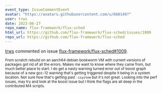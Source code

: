```yaml
---
event_type: IssueCommentEvent
avatar: "https://avatars.githubusercontent.com/u/660149?"
user: trws
date: 2023-06-27
repo_name: flux-framework/flux-sched
html_url: https://github.com/flux-framework/flux-sched/issues/1009
repo_url: https://github.com/flux-framework/flux-sched
---
```


<a href='https://github.com/trws' target='_blank'>trws</a> commented on issue <a href='https://github.com/flux-framework/flux-sched/issues/1009' target='_blank'>flux-framework/flux-sched#1009</a>.

<small>From scratch rebuild on an aarch64 debian bookworm VM with current versions of packages got rid of all the errors.  Makes me want to know where they came from, but much better place to start. I do get a nasty warning turned error out of boost graph because of a new gcc-12 warning that's getting triggered despite it being in a system location.  Not sure how that's getting past `-isystem` but it's not great.  Looking into the perf issues, may try and look at the boost issue but I think the flags are all deep in the contributed M4 scripts. 
